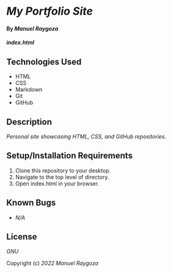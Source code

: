 # _My Portfolio Site_

#### By _**Manuel Raygoza**_

#### _index.html_

## Technologies Used

* HTML
* CSS
* Markdown
* Git
* GitHub

## Description

_Personal site showcasing HTML, CSS, and GitHub repositories._

## Setup/Installation Requirements

1. Clone this repository to your desktop.
2. Navigate to the top level of directory.
3. Open index.html in your browser.



## Known Bugs

* _N/A_

## License

_GNU_

Copyright (c) _2022_ _Manuel Raygoza_

